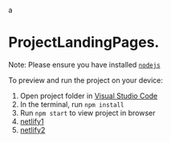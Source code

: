 a
  # ProjectLandingPages.

  Note: Please ensure you have installed <code><a href="https://nodejs.org/en/download/">nodejs</a></code>

  To preview and run the project on your device:
  1) Open project folder in <a href="https://code.visualstudio.com/download">Visual Studio Code</a>
  2) In the terminal, run `npm install`
  3) Run `npm start` to view project in browser
  4) <a href="https://api.netlify.com/api/v1/badges/5d5a3dde-5d93-4449-a32a-edd77ba98614/deploy-status">netlify1</a>
  5)  <a href="https://app.netlify.com/sites/cerulean-mermaid-f1d54f/deploys">netlify2</a>
  